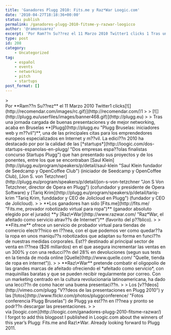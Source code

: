 ```yaml
---
title: 'Ganadores Plugg 2010: Fits.me y Raz*War Loogic.com'
date: '2010-04-27T18:18:36+00:00'
status: publish
permalink: /ganadores-plugg-2010-fitsme-y-razwar-loogicco
author: '@ramonsuarez'
excerpt: 'Por Ram??n Su??rez el 11 Marzo 2010 Twitter1 clicks 1 Tras una jornada cargada de buenas presentaciones y de mejor networking, acaba en Bruselas Plugg, una de las principales citas para los emprendedores europeos especializados en Internet y m??vil. ...'
type: post
id: 208
category:
    - Uncategorized
tag:
    - español
    - events
    - networking
    - pitch
    - startups
post_format: []
---
```

<div class="posterous_bookmarklet_entry">> <div> <span>Por **Ram??n Su??rez** el 11 Marzo 2010 <span> Twitter<span>1 clicks</span></span>[![](http://recomendar.com/images/rc.gif)](http://recomendar.com/)</span><span>1</span>
> 
> [![](http://plugg.eu/userfiles/images/banner468.gif)](http://plugg.eu)
> 
> Tras una jornada cargada de buenas presentaciones y de mejor networking, acaba en Bruselas **[Plugg](http://plugg.eu "Plugg Bruselas: iniciadores web y m??vil")**, una de las principales citas para los emprendedores europeos especializados en Internet y m??vil. La edici??n 2010 ha destacado por por la calidad de las [*startups*](http://loogic.com/dos-startups-espanolas-en-plugg/ "Dos empresas espa??olas finalistas concurso Startups Plugg") que han presentado sus proyectos y de los ponentes, entre los que se encontraban [Saul Klein](http://plugg.eu/program/speakers/p/detail/saul-klein "Saul Klein fundador de Seedcamp y OpenCoffee Club") (iniciador de Seedcamp y OpenCoffee Club), [Jon S. von Tetzchner](http://plugg.eu/program/speakers/p/detail/jon-s-von-tetzchner "Jon S Von Tetzchner, director de Opera en Plugg") (cofundador y presidente de Opera Software) y [Tariq Krim](http://plugg.eu/program/speakers/p/detail/tariq-krim "Tariq Krim, funddador y CEO de Jolicloud en Plugg") (fundador y CEO de Jolicloud).
> 
> **Los ganadores han sido [Fits.me](http://fits.me/ "Fits.me, provador robotizado virtual para ropa")** (ganador absoluto elegido por el jurado) **y [Raz\*War](http://www.razwar.com/ "Raz*War, el afeitado como servicio atrav??s de Internet")** (favorito del p??blico).
> 
> **Fits.me** ofrece un servicio de probador virtual para tiendas de comercio electr??nico en l??nea, con el que podemos ver como quedar??a la ropa en unos maniqu??s robotizados que adaptan su forma en funci??n de nuestras medidas corporales. Est?? destinado al principal sector de venta en l??nea ($26 millardos) en el que asegura incrementar las ventas en un 300% y con una reducci??n del 28% en devoluciones (segun sus tests en la tienda de moda online [Quelle](http://www.quelle.com/ "Quelle, tienda de ropa en internet")).
> 
> **Raz\*War** pretende combatir el oligopolio de las grandes marcas de afeitado ofreciendo el *afeitado como servicio*, con maquinillas baratas y que se pueden recibir regularmente por correo. Con un marketing centrado en la cultura revolucionaria latinoamericana, ha dado una lecci??n de como hacer una buena presentaci??n.
> 
> Los [v??deos](http://vimeo.com/plugg "V??deos de las presentaciones en Plugg 2010") y las [fotos](http://www.flickr.com/photos/pluggconference/ "Fotos conferencia Plugg Bruselas") de Plugg ya est??n en l??nea y pronto se podr??n descargar las presentaciones.
> 
> </div>

<div class="posterous_quote_citation">via [loogic.com](http://loogic.com/ganadores-plugg-2010-fitsme-razwar/)</div>I forgot to add this blogpost I published in Loogic.com about the winners of this year’s Plugg: Fits.me and Raz\*War. Already looking forward to Plugg 2011.

</div>